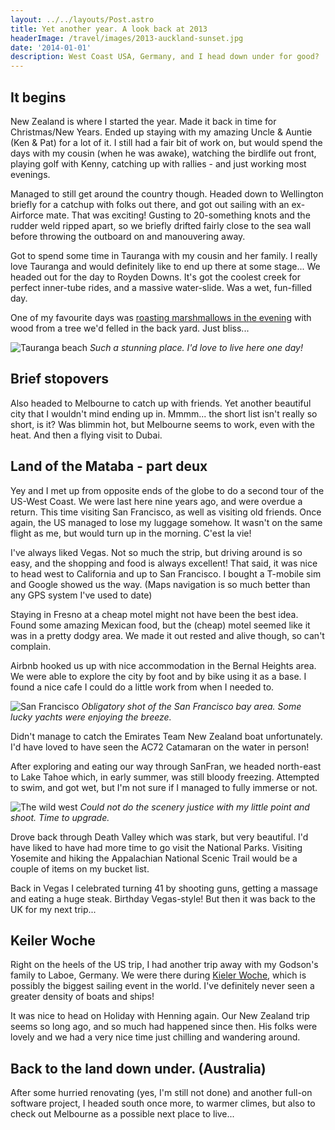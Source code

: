 ```yaml
---
layout: ../../layouts/Post.astro
title: Yet another year. A look back at 2013
headerImage: /travel/images/2013-auckland-sunset.jpg
date: '2014-01-01'
description: West Coast USA, Germany, and I head down under for good?
---
```


## It begins

New Zealand is where I started the year. Made it back in time for Christmas/New Years. Ended up staying with my amazing Uncle & Auntie (Ken & Pat) for a lot of it.
I still had a fair bit of work on, but would spend the days with my cousin (when he was awake), watching the birdlife out front, playing golf with Kenny, catching up with rallies - and just working most evenings.

Managed to still get around the country though. Headed down to Wellington briefly for a catchup with folks out there, and got out sailing with an ex-Airforce mate. That was exciting! Gusting to 20-something knots and the rudder weld ripped apart, so we briefly drifted fairly close to the sea wall before throwing the outboard on and manouvering away.

Got to spend some time in Tauranga with my cousin and her family. I really love Tauranga and would definitely like to end up there at some stage...  We headed out for the day to Royden Downs. It's got the coolest creek for perfect inner-tube rides, and a massive water-slide. Was a wet, fun-filled day.

One of my favourite days was [roasting marshmallows in the evening](https://www.youtube.com/watch?v=du1Kdw6wIxI) with wood from a tree we'd felled in the back yard. Just bliss...

![Tauranga beach](/travel/images/2013-tauranga-beach.jpg)
*Such a stunning place. I'd love to live here one day!*

## Brief stopovers

Also headed to Melbourne to catch up with friends. Yet another beautiful city that I wouldn't mind ending up in. Mmmm... the short list isn't really so short, is it? Was blimmin hot, but Melbourne seems to work, even with the heat. And then a flying visit to Dubai. 

## Land of the Mataba - part deux

Yey and I met up from opposite ends of the globe to do a second tour of the US-West Coast. We were last here nine years ago, and were overdue a return. This time visiting San Francisco, as well as visiting old friends. Once again, the US managed to lose my luggage somehow. It wasn't on the same flight as me, but would turn up in the morning. C'est la vie!

I've always liked Vegas. Not so much the strip, but driving around is so easy, and the shopping and food is always excellent! That said, it was nice to head west to California and up to San Francisco. I bought a T-mobile sim and Google showed us the way. (Maps navigation is so much better than any GPS system I've used to date)

Staying in Fresno at a cheap motel might not have been the best idea. Found some amazing Mexican food, but the (cheap) motel seemed like it was in a pretty dodgy area. We made it out rested and alive though, so can't complain.

Airbnb hooked us up with nice accommodation in the Bernal Heights area. We were able to explore the city by foot and by bike using it as a base. I found a nice cafe I could do a little work from when I needed to. 

![San Francisco](/travel/images/2013-bay-area.jpg)
*Obligatory shot of the San Francisco bay area. Some lucky yachts were enjoying the breeze.*

Didn't manage to catch the Emirates Team New Zealand boat unfortunately. I'd have loved to have seen the AC72 Catamaran on the water in person!

After exploring and eating our way through SanFran, we headed north-east to Lake Tahoe which, in early summer, was still bloody freezing. Attempted to swim, and got wet, but I'm not sure if I managed to fully immerse or not.

![The wild west](/travel/images/2013-wild-west.jpg)
*Could not do the scenery justice with my little point and shoot. Time to upgrade.*

Drove back through Death Valley which was stark, but very beautiful. I'd have liked to have had more time to go visit the National Parks. Visiting Yosemite and hiking the Appalachian National Scenic Trail would be a couple of items on my bucket list.

Back in Vegas I celebrated turning 41 by shooting guns, getting a massage and eating a huge steak. Birthday Vegas-style! But then it was back to the UK for my next trip...

## Keiler Woche

Right on the heels of the US trip, I had another trip away with my Godson's family to Laboe, Germany. We were there during [Kieler Woche](https://www.youtube.com/watch?v=9zimpY-L-fw), which is possibly the biggest sailing event in the world. I've definitely never seen a greater density of boats and ships!

It was nice to head on Holiday with Henning again. Our New Zealand trip seems so long ago, and so much had happened since then. His folks were lovely and we had a very nice time just chilling and wandering around.

## Back to the land down under. (Australia)

After some hurried renovating (yes, I'm still not done) and another full-on software project, I headed south once more, to warmer climes, but also to check out Melbourne as a possible next place to live...